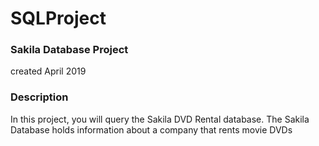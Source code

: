 # SQLProject
### Sakila Database Project
created April 2019

### Description
In this project, you will query the Sakila DVD Rental database. The Sakila Database holds information about a company that rents movie DVDs
